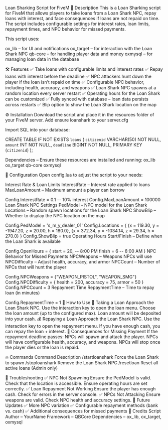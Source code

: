 Loan Sharking Script for FiveM
📌 Description
This is a Loan Sharking script for FiveM that allows players to take loans from a Loan Shark NPC, repay loans with interest, and face consequences if loans are not repaid on time. The script includes configurable settings for interest rates, loan limits, repayment times, and NPC behavior for missed payments.

This script uses:

ox_lib – for UI and notifications
ox_target – for interaction with the Loan Shark NPC
qb-core – for handling player data and money
oxmysql – for managing loan data in the database

🛠️ Features
✅ Take loans with configurable limits and interest rates
✅ Repay loans with interest before the deadline
✅ NPC attackers hunt down the player if the loan isn’t repaid on time
✅ Configurable NPC behavior, including health, accuracy, and weapons
✅ Loan Shark NPC spawns at a random location every server restart
✅ Operating hours for the Loan Shark can be customized
✅ Fully synced with database – loan data persists across restarts
✅ Blip option to show the Loan Shark location on the map

⚙️ Installation
Download the script and place it in the resources folder of your FiveM server.
Add ensure loanshark to your server.cfg

Import SQL into your database:

CREATE TABLE IF NOT EXISTS `loans` (
  `citizenid` VARCHAR(50) NOT NULL,
  `amount` INT NOT NULL,
  `deadline` BIGINT NOT NULL,
  PRIMARY KEY (`citizenid`)
);

Dependencies – Ensure these resources are installed and running:
ox_lib
ox_target
qb-core
oxmysql

📝 Configuration
Open config.lua to adjust the script to your needs:

Interest Rate & Loan Limits
InterestRate – Interest rate applied to loans
MaxLoanAmount – Maximum amount a player can borrow

Config.InterestRate = 0.1 -- 10% interest
Config.MaxLoanAmount = 100000
Loan Shark NPC Settings
PedModel – NPC model for the Loan Shark
Locations – Random spawn locations for the Loan Shark NPC
ShowBlip – Whether to display the NPC location on the map

Config.PedModel = 's_m_y_dealer_01'
Config.Locations = {
    {x = 119.30, y = -1947.20, z = 20.00, h = 180.0},
    {x = 372.34, y = -1034.14, z = 29.34, h = 270.0}
}
Config.ShowBlip = true
Operating Hours
Start/Finish – Define when the Loan Shark is available

Config.OpenHours = {
    start = 20, -- 8:00 PM
    finish = 6   -- 6:00 AM
}
NPC Behavior for Missed Payments
NPCWeapons – Weapons NPCs will use
NPCDifficulty – Adjust health, accuracy, and armor
NPCCount – Number of NPCs that will hunt the player

Config.NPCWeapons = {"WEAPON_PISTOL", "WEAPON_SMG"}
Config.NPCDifficulty = {
    health = 200,
    accuracy = 75,
    armor = 50
}
Config.NPCCount = 3
Repayment Time
RepaymentTime – Time to repay loan (in minutes)

Config.RepaymentTime = 1
🚀 How to Use
🏦 Taking a Loan
Approach the Loan Shark NPC.
Use the interaction key to open the loan menu.
Choose the loan amount (up to the configured max).
Loan amount will be deposited into your cash.
💰 Repaying a Loan
Approach the Loan Shark NPC.
Use the interaction key to open the repayment menu.
If you have enough cash, you can repay the loan + interest.
🚨 Consequences for Missing Payment
If the repayment deadline passes:
NPCs will spawn and attack the player.
NPCs will have configurable health, accuracy, and weapons.
NPCs will stop once the player dies or the loan is repaid.

🔥 Commands
Command	Description
/startloanshark	Force the Loan Shark to spawn
/stoploanshark	Remove the Loan Shark NPC
/resetloan	Reset all active loans (Admin only)

🚨 Troubleshooting
✅ NPC Not Spawning
Ensure the PedModel is valid.
Check that the location is accessible.
Ensure operating hours are set correctly.
✅ Loan Repayment Not Working
Ensure the player has enough cash.
Check for errors in the server console.
✅ NPCs Not Attacking
Ensure weapons are valid.
Check NPC health and accuracy settings.
📢 Future Updates
✅ More NPC variation
✅ Configurable repayment methods (bank vs. cash)
✅ Additional consequences for missed payments
💖 Credits
Script Author – YourName
Framework – QBCore
Dependencies – ox_lib, ox_target, oxmysql
